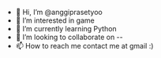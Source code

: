 - 👋 Hi, I’m @anggiprasetyoo
- 👀 I’m interested in game
- 🌱 I’m currently learning Python
- 💞️ I’m looking to collaborate on --
- 📫 How to reach me contact me at gmail :)

<!---
anggiprasetyoo/anggiprasetyoo is a ✨ special ✨ repository because its `README.md` (this file) appears on your GitHub profile.
You can click the Preview link to take a look at your changes.
--->
